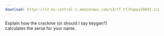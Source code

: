 ```yaml
---
download: https://s3.eu-central-1.amazonaws.com/s3ctf.tf/happy20042.zip
---
```

Explain how the crackme (or should I say keygen?)  
calculates the serial for your name.
